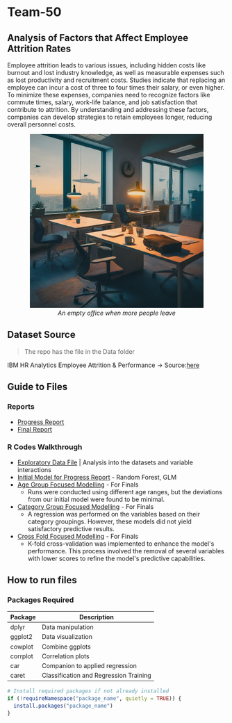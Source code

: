 # Team-50

## Analysis of Factors that Affect Employee Attrition Rates
Employee attrition leads to various issues, including hidden costs like burnout and lost industry knowledge, as well as measurable expenses such as lost productivity and recruitment costs. Studies indicate that replacing an employee can incur a cost of three to four times their salary, or even higher. To minimize these expenses, companies need to recognize factors like commute times, salary, work-life balance, and job satisfaction that contribute to attrition. By understanding and addressing these factors, companies can develop strategies to retain employees longer, reducing overall personnel costs.

<p align="center">
  <img src="attrition.jpeg" alt="Empty Office" title="Empty Office" style="text-align:center" width="400px">
  <br>
  <em>An empty office when more people leave</em>
</p>

## Dataset Source
> The repo has the file in the Data folder

IBM HR Analytics Employee Attrition & Performance &rarr; Source:[here](https://www.kaggle.com/datasets/pavansubhasht/ibm-hr-analytics-attrition-dataset "Kaggle")

## Guide to Files

### Reports
* [Progress Report](Progress%20Report/team50progressreport.docx)
* [Final Report](Final%20Report/team50finalreport.docx)

### R Codes Walkthrough
* [Exploratory Data File](Code/Exploratory%20Data%20Analysis/EDA%20Notebook.ipynb) | Analysis into the datasets and variable interactions
* [Initial Model for Progress Report](Progress%20Report/Attrition_Glm_Interaction_Ben_09032024.R) - Random Forest, GLM
* [Age Group Focused Modelling](Final%20Report/Attrition_Glm_Interaction_Ben_Age_Group_07042024.R) - For Finals
  * Runs were conducted using different age ranges, but the deviations from our initial model were found to be minimal.
* [Category Group Focused Modelling](Final%20Report/Attrition_Glm_Interaction_Ben_Category_Models_07042024.R) - For Finals
  * A regression was performed on the variables based on their category groupings. However, these models did not yield satisfactory predictive results.
* [Cross Fold Focused Modelling](Final%20Report/Attrition_Glm_Interaction_Ben_K-Fold_CV_10042024.R) - For Finals
  * K-fold cross-validation was implemented to enhance the model's performance. This process involved the removal of several variables with lower scores to refine the model's predictive capabilities.  


## How to run files

### Packages Required

| Package   | Description                   |
|-----------|-------------------------------|
| dplyr     | Data manipulation             |
| ggplot2   | Data visualization            |
| cowplot   | Combine ggplots               |
| corrplot  | Correlation plots             |
| car       | Companion to applied regression |
| caret     | Classification and Regression Training |

```R
# Install required packages if not already installed
if (!requireNamespace("package_name", quietly = TRUE)) {
  install.packages("package_name")
}
```


